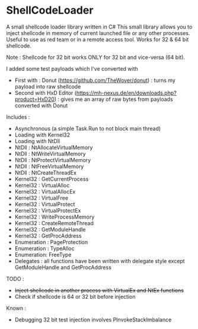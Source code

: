 # ShellCodeLoader
A small shellcode loader library written in C#
This small library allows you to inject shellcode in memory of current launched file or any other processes.
Useful to use as red team or in a remote access tool. Works for 32 & 64 bit shellcode.

Note : Shellcode for 32 bit works ONLY for 32 bit and vice-versa (64 bit). 

I added some test payloads which I've converted with 
* First with : Donut (https://github.com/TheWover/donut) : turns my payload into raw shellcode
* Second with HxD Editor (https://mh-nexus.de/en/downloads.php?product=HxD20) : gives me an array of raw bytes from payloads converted with Donut


Includes : 

* Asynchronous (a simple Task.Run to not block main thread)
* Loading with Kernel32
* Loading with NtDll
* NtDll : NtAllocateVirtualMemory
* NtDll : NtWriteVirtualMemory
* NtDll : NtProtectVirtualMemory
* NtDll : NtFreeVirtualMemory
* NtDll : NtCreateThreadEx
* Kernel32 : GetCurrentProcess
* Kernel32 : VirtualAlloc
* Kernel32 : VirtualAllocEx
* Kernel32 : VirtualFree
* Kernel32 : VirtualProtect
* Kernel32 : VirtualProtectEx
* Kernel32 : WriteProcessMemory
* Kernel32 : CreateRemoteThread
* Kernel32 : GetModuleHandle
* Kernel32 : GetProcAddress
* Enumeration : PageProtection
* Enumeration : TypeAlloc
* Enumeration: FreeType
* Delegates : all functions have been written with delegate style except GetModuleHandle and GetProcAddress

TODO :
* <s>Inject shellcode in another process with VirtualEx and NtEx functions</s>
* Check if shellcode is 64 or 32 bit before injection

Known : 
* Debugging 32 bit test injection involves PInvokeStackImbalance
